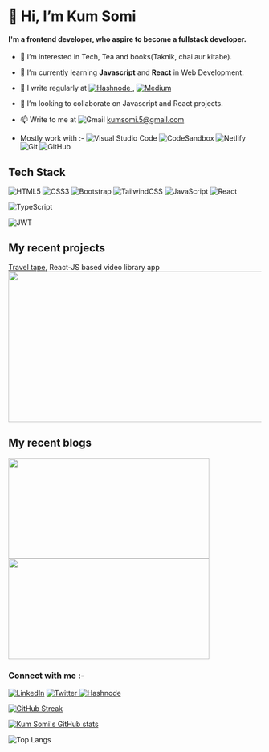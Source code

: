 # 👋 Hi, I’m Kum Somi
<h4>I'm a frontend developer, who aspire to become a fullstack developer.</h4>

- 📌 I’m interested in Tech, Tea and books(Taknik, chai aur kitabe).
- 📌 I’m currently learning **Javascript** and **React** in Web Development.

- 📝 I write regularly at <a href="https://kumsomi.hashnode.dev/">![Hashnode](https://img.shields.io/badge/Hashnode-2962FF?style=for-the-badge&logo=hashnode&logoColor=white) </a>, <a href="https://medium.com/@kumsomi.5">![Medium](https://img.shields.io/badge/Medium-12100E?style=for-the-badge&logo=medium&logoColor=white)</a>

- 💞️ I’m looking to collaborate on Javascript and React projects.

- 📫 Write to me at ![Gmail](https://img.shields.io/badge/Gmail-D14836?style=for-the-badge&logo=gmail&logoColor=white) kumsomi.5@gmail.com

- Mostly work with :- 
	![Visual Studio Code](https://img.shields.io/badge/Visual%20Studio%20Code-0078d7.svg?style=for-the-badge&logo=visual-studio-code&logoColor=white)
  ![CodeSandbox](https://img.shields.io/badge/Codesandbox-040404?style=for-the-badge&logo=codesandbox&logoColor=DBDBDB)
![Netlify](https://img.shields.io/badge/netlify-%23000000.svg?style=for-the-badge&logo=netlify&logoColor=#00C7B7)
![Git](https://img.shields.io/badge/git-%23F05033.svg?style=for-the-badge&logo=git&logoColor=white)
![GitHub](https://img.shields.io/badge/github-%23121011.svg?style=for-the-badge&logo=github&logoColor=white)

## Tech Stack
![HTML5](https://img.shields.io/badge/html5-%23E34F26.svg?style=for-the-badge&logo=html5&logoColor=white)
![CSS3](https://img.shields.io/badge/css3-%231572B6.svg?style=for-the-badge&logo=css3&logoColor=white) 
![Bootstrap](https://img.shields.io/badge/bootstrap-%23563D7C.svg?style=for-the-badge&logo=bootstrap&logoColor=white)
![TailwindCSS](https://img.shields.io/badge/tailwindcss-%2338B2AC.svg?style=for-the-badge&logo=tailwind-css&logoColor=white)
![JavaScript](https://img.shields.io/badge/javascript-%23323330.svg?style=for-the-badge&logo=javascript&logoColor=%23F7DF1E)
![React](https://img.shields.io/badge/react-%2320232a.svg?style=for-the-badge&logo=react&logoColor=%2361DAFB)

![TypeScript](https://img.shields.io/badge/typescript-%23007ACC.svg?style=for-the-badge&logo=typescript&logoColor=white) 
<!--
![Redux](https://img.shields.io/badge/redux-%23593d88.svg?style=for-the-badge&logo=redux&logoColor=white)
-->
![JWT](https://img.shields.io/badge/JWT-black?style=for-the-badge&logo=JSON%20web%20tokens)

## My recent projects
[Travel tape](https://traveltape.netlify.app/), React-JS based video library app
<a href="https://traveltape.netlify.app/">
<img src="https://user-images.githubusercontent.com/54243544/192139063-51c904ee-5760-403a-88f5-c1489bbd1835.png" width=800 height=300></img>
</a>

## My recent blogs
<p>
<a href="https://kumsomi.hashnode.dev/this-keyword-and-binding-methods-in-javascript">
<!--![{this}](https://user-images.githubusercontent.com/54243544/192139244-a3502ec1-455c-40b4-b542-356f4efaf7ac.png)-->
<img src="https://user-images.githubusercontent.com/54243544/192139244-a3502ec1-455c-40b4-b542-356f4efaf7ac.png" height=200 width=400></img>
</a>
<a href="https://kumsomi.hashnode.dev/centering-my-div">
<img src="https://user-images.githubusercontent.com/54243544/192139467-2447a8d1-5d76-4f97-bf86-c0821f00d99c.png" height=200 width=400></img>
</a>
</p>

### Connect with me :-
<a href="https://www.linkedin.com/in/kum-somi-25aa8a152">![LinkedIn](https://img.shields.io/badge/linkedin-%230077B5.svg?style=for-the-badge&logo=linkedin&logoColor=white)</a>
<a href="https://twitter.com/somi_kaushik">
![Twitter](https://img.shields.io/badge/Twitter-%231DA1F2.svg?style=for-the-badge&logo=Twitter&logoColor=white)
</a>
<a href="https://kumsomi.hashnode.dev/">
  ![Hashnode](https://img.shields.io/badge/Hashnode-2962FF?style=for-the-badge&logo=hashnode&logoColor=white) 
</a>
<!---
![Discord](https://img.shields.io/badge/%3CServer%3E-%237289DA.svg?style=for-the-badge&logo=discord&logoColor=white)
--->
[![GitHub Streak](https://streak-stats.demolab.com?user=kumsomi&theme=vue-dark)](https://git.io/streak-stats)

[![Kum Somi's GitHub stats](https://github-readme-stats.vercel.app/api?username=kumsomi)](https://github.com/kumsomi/github-readme-stats)

![Top Langs](https://github-readme-stats.vercel.app/api/top-langs/?username=kumsomi&theme=tokyonight)

<!---
kumsomi/kumsomi is a ✨ special ✨ repository because its `README.md` (this file) appears on your GitHub profile.
You can click the Preview link to take a look at your changes.
--->
